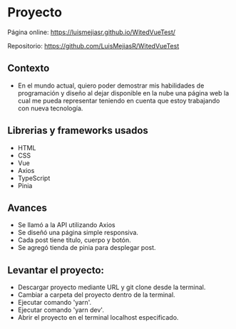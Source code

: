 # Proyecto

Página online:
https://luismejiasr.github.io/WitedVueTest/

Repositorio:
https://github.com/LuisMejiasR/WitedVueTest

## Contexto
- En el mundo actual, quiero poder demostrar mis habilidades de programación y diseño al dejar disponible en la nube una página web la cual me pueda representar teniendo en cuenta que estoy trabajando con nueva tecnología.

## Librerias y frameworks usados
- HTML
- CSS
- Vue
- Axios
- TypeScript
- Pinia

## Avances
- Se llamó a la API utilizando Axios
- Se diseñó una página simple responsiva.
- Cada post tiene titulo, cuerpo y botón.
- Se agregó tienda de pinia para desplegar post.

## Levantar el proyecto:
- Descargar proyecto mediante URL y git clone desde la terminal.
- Cambiar a carpeta del proyecto dentro de la terminal.
- Ejecutar comando 'yarn'.
- Ejecutar comando 'yarn dev'.
- Abrir el proyecto en el terminal localhost especificado.